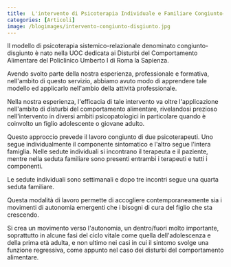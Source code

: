 ```yaml
---
title:  L'intervento di Psicoterapia Individuale e Familiare Congiunto-Disgiunto
categories: [Articoli]
image: /blogimages/intervento-congiunto-disgiunto.jpg
---
```

Il modello di psicoterapia sistemico-relazionale denominato congiunto-disgiunto è nato nella UOC dedicata ai Disturbi del Comportamento Alimentare del Policlinico Umberto I di Roma la Sapienza.

Avendo svolto parte della nostra esperienza, professionale e formativa, nell'ambito di questo servizio, abbiamo avuto modo di apprendere tale modello ed applicarlo nell'ambio della attività professionale.

Nella nostra esperienza, l'efficacia di tale intervento va oltre l'applicazione nell'ambito di disturbi del comportamento alimentare, rivelandosi prezioso nell'intervento in diversi ambiti psicopatologici in particolare quando è coinvolto un figlio adolescente o giovane adulto.

Questo approccio prevede il lavoro congiunto di due psicoterapeuti. Uno segue individualmente il componente sintomatico e l'altro segue l'intera famiglia. Nelle sedute individuali si incontrano il terapeuta e il paziente, mentre nella seduta familiare sono presenti entrambi i terapeuti e tutti i componenti.

Le sedute individuali sono settimanali e dopo tre incontri segue una quarta seduta familiare.

Questa modalità di lavoro permette di accogliere contemporaneamente sia i movimenti di autonomia emergenti che i bisogni di cura del figlio che sta crescendo.

Si crea un movimento verso l'autonomia, un dentro/fuori molto importante, soprattutto in alcune fasi del ciclo vitale come quella dell'adolescenza e della prima età adulta, e non ultimo nei casi in cui il sintomo svolge una funzione regressiva, come appunto nel caso dei disturbi del comportamento alimentare.
